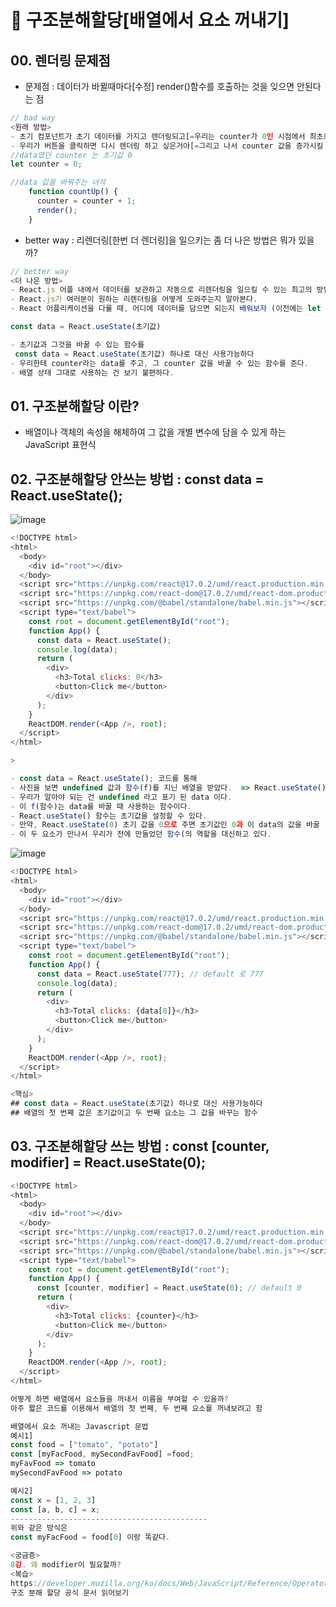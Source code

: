 # 🙌 구조분해할당[배열에서 요소 꺼내기]

## 00. 렌더링 문제점
- 문제점 : 데이터가 바뀔때마다[수정] render()함수를 호출하는 것을 잊으면 안된다는 점
```js
// bad way
<원래 방법>
- 초기 컴포넌트가 초기 데이터를 가지고 렌더링되고[=우리는 counter가 0인 시점에서 최초로 렌더링]
- 우리가 버튼을 클릭하면 다시 렌더링 하고 싶은거야[=그리고 나서 counter 값을 증가시킬 때[버튼을 누를때]리렌더링 하려고 한다.]
//data였던 counter 는 초기값 0
let counter = 0;

//data 값을 바꿔주는 녀석
    function countUp() {
      counter = counter + 1;
      render();
    }
```
- better way : 리렌더링[한번 더 렌더링]을 일으키는 좀 더 나은 방법은 뭐가 있을까?

```js
// better way
<더 나은 방법>
- React.js 어플 내에서 데이터를 보관하고 자동으로 리렌더링을 일으킬 수 있는 최고의 방법을 소개
- React.js가 여러분이 원하는 리렌더링을 어떻게 도와주는지 알아본다.
- React 어플리케이션을 다룰 때, 어디에 데이터를 담으면 되는지 배워보자 (이전에는 let counter =0; 라는 변수에 담았다)

const data = React.useState(초기값)
```
```js
- 초기값과 그것을 바꿀 수 있는 함수를 
 const data = React.useState(초기값) 하나로 대신 사용가능하다
- 우리한테 counter라는 data를 주고, 그 counter 값을 바꿀 수 있는 함수를 준다.
- 배열 상태 그대로 사용하는 건 보기 불편하다.
```
## 01. 구조분해할당 이란?
- 배열이나 객체의 속성을 해체하여 그 값을 개별 변수에 담을 수 있게 하는 JavaScript 표현식

## 02. 구조분해할당 안쓰는 방법 : const data = React.useState();
![image](https://user-images.githubusercontent.com/86208370/176429248-4caf1d92-c10d-4a59-8462-62dfae80f6a9.png)

```js
<!DOCTYPE html>
<html>
  <body>
    <div id="root"></div>
  </body>
  <script src="https://unpkg.com/react@17.0.2/umd/react.production.min.js"></script>
  <script src="https://unpkg.com/react-dom@17.0.2/umd/react-dom.production.min.js"></script>
  <script src="https://unpkg.com/@babel/standalone/babel.min.js"></script>
  <script type="text/babel">
    const root = document.getElementById("root");
    function App() {
      const data = React.useState();
      console.log(data);
      return (
        <div>
          <h3>Total clicks: 0</h3>
          <button>Click me</button>
        </div>
      );
    }
    ReactDOM.render(<App />, root);
  </script>
</html>

>
```
```js
- const data = React.useState(); 코드를 통해 
- 사진을 보면 undefined 값과 함수(f)를 지닌 배열을 받았다.  => React.useState()는 배열을 리턴하는 함수다
- 우리가 알아야 되는 건 undefined 라고 표기 된 data 이다.
- 이 f(함수)는 data를 바꿀 때 사용하는 함수이다.
- React.useState() 함수는 초기값을 설정할 수 있다.
- 만약, React.useState(0) 초기 값을 0으로 주면 초기값인 0과 이 data의 값을 바꿀  수 있는 함수가 들어있는 배열을 얻는다.
- 이 두 요소가 만나서 우리가 전에 만들었던 함수(의 역할을 대신하고 있다.
```
![image](https://user-images.githubusercontent.com/86208370/176430149-24bf8f8f-ff14-4d71-8c51-f21a5818835d.png)



```js
<!DOCTYPE html>
<html>
  <body>
    <div id="root"></div>
  </body>
  <script src="https://unpkg.com/react@17.0.2/umd/react.production.min.js"></script>
  <script src="https://unpkg.com/react-dom@17.0.2/umd/react-dom.production.min.js"></script>
  <script src="https://unpkg.com/@babel/standalone/babel.min.js"></script>
  <script type="text/babel">
    const root = document.getElementById("root");
    function App() {
      const data = React.useState(777); // default 로 777
      console.log(data);
      return (
        <div>
          <h3>Total clicks: {data[0]}</h3> 
          <button>Click me</button>
        </div>
      );
    }
    ReactDOM.render(<App />, root);
  </script>
</html>
```
```js
<핵심> 
## const data = React.useState(초기값) 하나로 대신 사용가능하다
## 배열의 첫 번째 값은 초기값이고 두 번째 요소는 그 값을 바꾸는 함수
```
## 03. 구조분해할당 쓰는 방법 : const [counter, modifier] = React.useState(0);
```js
<!DOCTYPE html>
<html>
  <body>
    <div id="root"></div>
  </body>
  <script src="https://unpkg.com/react@17.0.2/umd/react.production.min.js"></script>
  <script src="https://unpkg.com/react-dom@17.0.2/umd/react-dom.production.min.js"></script>
  <script src="https://unpkg.com/@babel/standalone/babel.min.js"></script>
  <script type="text/babel">
    const root = document.getElementById("root");
    function App() {
      const [counter, modifier] = React.useState(0); // default 0
      return (
        <div>
          <h3>Total clicks: {counter}</h3>
          <button>Click me</button>
        </div>
      );
    }
    ReactDOM.render(<App />, root);
  </script>
</html>
```
```js
어떻게 하면 배열에서 요소들을 꺼내서 이름을 부여할 수 있을까?
아주 짧은 코드를 이용해서 배열의 첫 번째, 두 번째 요소를 꺼내보려고 함

배열에서 요소 꺼내는 Javascript 문법
예시1]
const food = ["tomato", "potato"]
const [myFacFood, mySecondFavFood] =food;
myFavFood => tomato
mySecondFavFood => potato

예시2]
const x = [1, 2, 3]
const [a, b, c] = x;
--------------------------------------------
위와 같은 방식은 
const myFacFood = food[0] 이랑 똑같다.

<궁금증>
8강. 왜 modifier이 필요할까?
<복습>
https://developer.mozilla.org/ko/docs/Web/JavaScript/Reference/Operators/Destructuring_assignment
구조 분해 할당 공식 문서 읽어보기
```
